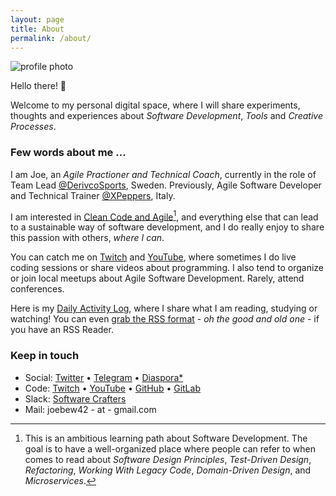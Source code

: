 ```yaml
---
layout: page
title: About
permalink: /about/
---
```


<img alt="profile photo" src="https://avatars1.githubusercontent.com/u/1238549?v=4&s=180" class="center" />

Hello there! 👋

Welcome to my personal digital space, where I will share experiments, thoughts and experiences about _Software Development_, _Tools_ and _Creative Processes_.

### Few words about me ...

I am Joe, an _Agile Practioner and Technical Coach_, currently in the role of Team Lead  [@DerivcoSports](https://twitter.com/DerivcoSports), Sweden. Previously, Agile Software Developer and Technical Trainer [@XPeppers](https://twitter.com/xpeppers), Italy.

I am interested in [Clean Code and Agile](https://github.com/joebew42/study-path)[^1], and everything else that can lead to a sustainable way of software development, and I do really enjoy to share this passion with others, _where I can_.

You can catch me on [Twitch](https://twitch.tv/joebew42) and [YouTube](https://www.youtube.com/channel/UCEt-X-5yZ86SYTNDbSQgVAQ), where sometimes I do live coding sessions or share videos about programming. I also tend to organize or join local meetups about Agile Software Development. Rarely, attend conferences.

Here is my [Daily Activity Log](http://joebew42.github.io/events.xml), where I share what I am reading, studying or watching! You can even [grab the RSS format](https://daily2rss.herokuapp.com/rss/?url=http://joebew42.github.io/events) - _oh the good and old one_ - if you have an RSS Reader.

### Keep in touch

- Social: [Twitter](https://twitter.com/joebew42) • [Telegram](https://t.me/joebew42) • [Diaspora*](https://joindiaspora.com/people/fdc8e995614a2609)
- Code: [Twitch](https://twitch.tv/joebew42) • [YouTube](https://www.youtube.com/channel/UCEt-X-5yZ86SYTNDbSQgVAQ) • [GitHub](https://github.com/joebew42) • [GitLab](https://gitlab.com/joebew42)
- Slack: [Software Crafters](http://slack.softwarecraftsmanship.org/)
- Mail: joebew42 - at - gmail.com

[^1]: This is an ambitious learning path about Software Development. The goal is to have a well-organized place where people can refer to when comes to read about _Software Design Principles_, _Test-Driven Design_, _Refactoring_, _Working With Legacy Code_, _Domain-Driven Design_, and _Microservices_.

